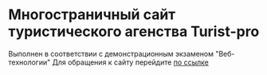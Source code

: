 # Многостраничный сайт туристического агенства Turist-pro
Выполнен в соответствии с демонстрационным экзаменом "Веб-технологии"
Для обращения к сайту перейдите [по ссылке](https://moratapinella.github.io/Turist-pro/)

